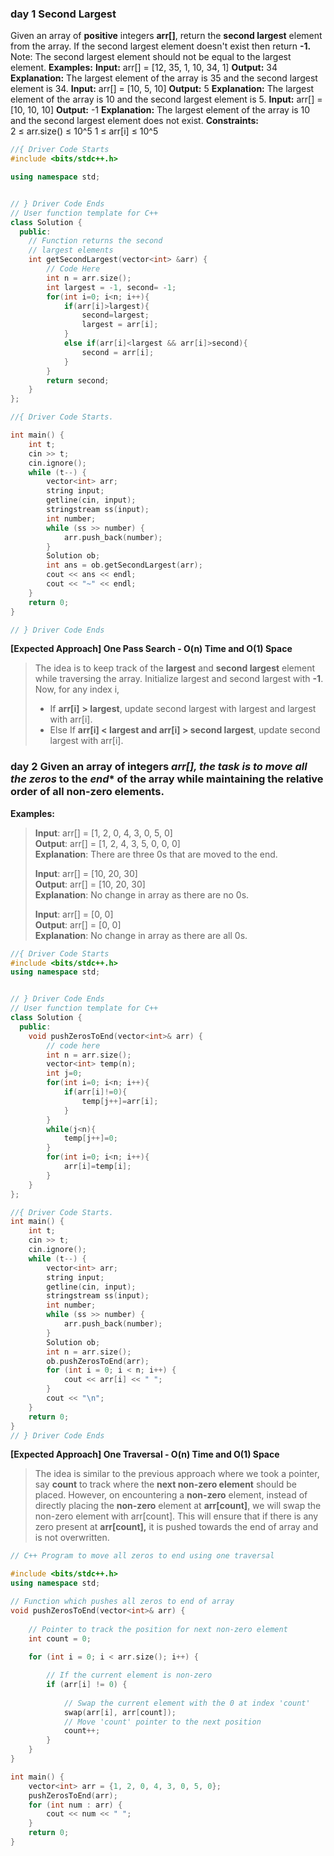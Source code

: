 ###  day 1  Second Largest
Given an array of **positive** integers **arr[]**, return the **second largest** element from the array. If the second largest element doesn't exist then return **-1.**
Note: The second largest element should not be equal to the largest element.
**Examples:**
**Input:** arr[] = [12, 35, 1, 10, 34, 1]
**Output:** 34
**Explanation:** The largest element of the array is 35 and the second largest element is 34.
**Input:** arr[] = [10, 5, 10]
**Output:** 5
**Explanation:** The largest element of the array is 10 and the second largest element is 5.
**Input:** arr[] = [10, 10, 10]
**Output:** -1
**Explanation:** The largest element of the array is 10 and the second largest element does not exist.
**Constraints:**  
2 ≤ arr.size() ≤  10^5
1 ≤ arr[i] ≤ 10^5

```cpp
//{ Driver Code Starts
#include <bits/stdc++.h>

using namespace std;


// } Driver Code Ends
// User function template for C++
class Solution {
  public:
    // Function returns the second
    // largest elements
    int getSecondLargest(vector<int> &arr) {
        // Code Here
        int n = arr.size();
        int largest = -1, second= -1;
        for(int i=0; i<n; i++){
            if(arr[i]>largest){
                second=largest;
                largest = arr[i];
            }
            else if(arr[i]<largest && arr[i]>second){
                second = arr[i];
            }
        }
        return second;
    }
};

//{ Driver Code Starts.

int main() {
    int t;
    cin >> t;
    cin.ignore();
    while (t--) {
        vector<int> arr;
        string input;
        getline(cin, input);
        stringstream ss(input);
        int number;
        while (ss >> number) {
            arr.push_back(number);
        }
        Solution ob;
        int ans = ob.getSecondLargest(arr);
        cout << ans << endl;
        cout << "~" << endl;
    }
    return 0;
}

// } Driver Code Ends
```
 ****[Expected Approach] One Pass Search - O(n) Time and O(1) Space****

> The idea is to keep track of the ****largest**** and ****second largest**** element while traversing the array. Initialize largest and second largest with ****-1****. Now, for any index i,
> 
> - If ****arr[i]**** ****> largest****, update second largest with largest and largest with arr[i].
> - Else If ****arr[i] < largest and arr[i] > second largest****, update second largest with arr[i].


### day 2 Given an array of integers ***arr[]****, the task is to move all the ***zeros**** to the ***end**** of the array while maintaining the relative order of all ****non-zero**** elements.

****Examples:**** 

> ****Input****: arr[] = [1, 2, 0, 4, 3, 0, 5, 0]  
> ****Output****: arr[] = [1, 2, 4, 3, 5, 0, 0, 0]  
> ****Explanation****: There are three 0s that are moved to the end.
> 
> ****Input****: arr[] = [10, 20, 30]  
> ****Output****: arr[] = [10, 20, 30]  
> ****Explanation****: No change in array as there are no 0s.  
>   
> ****Input****: arr[] = [0, 0]  
> ****Output****: arr[] = [0, 0]  
> ****Explanation****: No change in array as there are all 0s.

```cpp
//{ Driver Code Starts
#include <bits/stdc++.h>
using namespace std;


// } Driver Code Ends
// User function template for C++
class Solution {
  public:
    void pushZerosToEnd(vector<int>& arr) {
        // code here
        int n = arr.size();
        vector<int> temp(n);
        int j=0;
        for(int i=0; i<n; i++){
            if(arr[i]!=0){
                temp[j++]=arr[i];
            }
        }
        while(j<n){
            temp[j++]=0;
        }
        for(int i=0; i<n; i++){
            arr[i]=temp[i];
        }
    }
};

//{ Driver Code Starts.
int main() {
    int t;
    cin >> t;
    cin.ignore();
    while (t--) {
        vector<int> arr;
        string input;
        getline(cin, input);
        stringstream ss(input);
        int number;
        while (ss >> number) {
            arr.push_back(number);
        }
        Solution ob;
        int n = arr.size();
        ob.pushZerosToEnd(arr);
        for (int i = 0; i < n; i++) {
            cout << arr[i] << " ";
        }
        cout << "\n";
    }
    return 0;
}
// } Driver Code Ends
```

 ****[Expected Approach] One Traversal - O(n) Time and O(1) Space****

> The idea is similar to the previous approach where we took a pointer, say ****count**** to track where the ****next non-zero element**** should be placed. However, on encountering a ****non-zero**** element, instead of directly placing the ****non-zero**** element at ****arr[count]****, we will swap the non-zero element with arr[count]. This will ensure that if there is any zero present at ****arr[count],**** it is pushed towards the end of array and is not overwritten.

```cpp
// C++ Program to move all zeros to end using one traversal

#include <bits/stdc++.h>
using namespace std;

// Function which pushes all zeros to end of array
void pushZerosToEnd(vector<int>& arr) {
  
    // Pointer to track the position for next non-zero element
    int count = 0;
     
    for (int i = 0; i < arr.size(); i++) {

        // If the current element is non-zero
        if (arr[i] != 0) {
          
            // Swap the current element with the 0 at index 'count'
            swap(arr[i], arr[count]);
            // Move 'count' pointer to the next position
            count++;
        }
    }
}

int main() {
    vector<int> arr = {1, 2, 0, 4, 3, 0, 5, 0};
    pushZerosToEnd(arr);
    for (int num : arr) {
        cout << num << " ";
    }
    return 0;
}
```